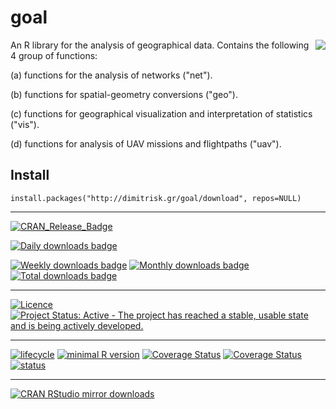 # goal 

<img src="logo.png" align="right" />


An R library for the analysis of geographical data. Contains the following 4 group of functions:   

(a) functions for the analysis of networks ("net").   

(b) functions for spatial-geometry conversions ("geo").   

(c) functions for geographical visualization and interpretation of statistics ("vis").  

(d) functions for analysis of UAV missions and flightpaths ("uav").



## Install

```
install.packages("http://dimitrisk.gr/goal/download", repos=NULL)
```

---

[![CRAN\_Release\_Badge](https://www.r-pkg.org/badges/version-ago/goal)](https://CRAN.R-project.org/package=goal)

[![Daily downloads
badge](https://cranlogs.r-pkg.org/badges/last-day/goal?color=blue)](https://CRAN.R-project.org/package=goal)

[![Weekly downloads
badge](https://cranlogs.r-pkg.org/badges/last-week/goal?color=blue)](https://CRAN.R-project.org/package=goal)
[![Monthly downloads
badge](https://cranlogs.r-pkg.org/badges/last-month/goal?color=blue)](https://CRAN.R-project.org/package=goal)
[![Total downloads
badge](https://cranlogs.r-pkg.org/badges/grand-total/goal?color=blue)](https://CRAN.R-project.org/package=goal)

---

[![Licence](https://img.shields.io/badge/licence-GPL--3-blue.svg)](https://www.gnu.org/licenses/gpl-3.0.en.html)
[![Project Status: Active - The project has reached a stable, usable
state and is being actively
developed.](https://www.repostatus.org/badges/latest/active.svg)](https://www.repostatus.org/#active)

---

[![lifecycle](https://img.shields.io/badge/lifecycle-maturing-blue.svg)](https://lifecycle.r-lib.org/articles/stages.html)
[![minimal R
version](https://img.shields.io/badge/R%3E%3D-3.6.0-6666ff.svg)](https://cran.r-project.org/)
[![Coverage
Status](https://img.shields.io/codecov/c/github/IndrajeetPatil/goal/master.svg)](https://codecov.io/github/IndrajeetPatil/goal?branch=master)
[![Coverage
Status](https://coveralls.io/repos/github/IndrajeetPatil/goal/badge.svg?branch=master)](https://coveralls.io/github/IndrajeetPatil/goal?branch=master)
[![status](https://tinyverse.netlify.com/badge/goal)](https://CRAN.R-project.org/package=goal)


---

[![CRAN RStudio mirror
downloads](http://cranlogs.r-pkg.org/badges/goal)](https://cran.r-project.org/package=goal)
